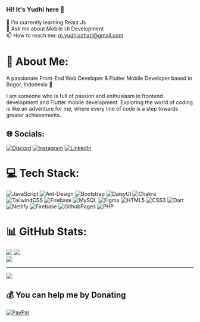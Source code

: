 ### Hi! It's Yudhi here 👋

🌱 I’m currently learning React Js<br>💬 Ask me about Mobile UI Development<br> 📫 How to reach me: m.yudhiazhari@gmail.com

# 💫 About Me:

A passionate Front-End Web Developer & Flutter Mobile Developer based in Bogor, Indonesia 📍

I am someone who is full of passion and enthusiasm in frontend development and Flutter mobile development. Exploring the world of coding is like an adventure for me, where every line of code is a step towards greater achievements.

## 🌐 Socials:
[![Discord](https://img.shields.io/badge/Discord-%237289DA.svg?logo=discord&logoColor=white)](https://discord.gg/yudhiazhr) [![Instagram](https://img.shields.io/badge/Instagram-%23E4405F.svg?logo=Instagram&logoColor=white)](https://instagram.com/yudhiazhr) [![LinkedIn](https://img.shields.io/badge/LinkedIn-%230077B5.svg?logo=linkedin&logoColor=white)](https://linkedin.com/in/yudhiazhr) 

# 💻 Tech Stack:
![JavaScript](https://img.shields.io/badge/javascript-%23323330.svg?style=for-the-badge&logo=javascript&logoColor=%23F7DF1E) ![Ant-Design](https://img.shields.io/badge/-AntDesign-%230170FE?style=for-the-badge&logo=ant-design&logoColor=white) ![Bootstrap](https://img.shields.io/badge/bootstrap-%238511FA.svg?style=for-the-badge&logo=bootstrap&logoColor=white) ![DaisyUI](https://img.shields.io/badge/daisyui-5A0EF8?style=for-the-badge&logo=daisyui&logoColor=white) ![Chakra](https://img.shields.io/badge/chakra-%234ED1C5.svg?style=for-the-badge&logo=chakraui&logoColor=white) ![TailwindCSS](https://img.shields.io/badge/tailwindcss-%2338B2AC.svg?style=for-the-badge&logo=tailwind-css&logoColor=white) ![Firebase](https://img.shields.io/badge/Firebase-039BE5?style=for-the-badge&logo=Firebase&logoColor=white) ![MySQL](https://img.shields.io/badge/mysql-%2300000f.svg?style=for-the-badge&logo=mysql&logoColor=white) ![Figma](https://img.shields.io/badge/figma-%23F24E1E.svg?style=for-the-badge&logo=figma&logoColor=white) ![HTML5](https://img.shields.io/badge/html5-%23E34F26.svg?style=for-the-badge&logo=html5&logoColor=white) ![CSS3](https://img.shields.io/badge/css3-%231572B6.svg?style=for-the-badge&logo=css3&logoColor=white) ![Dart](https://img.shields.io/badge/dart-%230175C2.svg?style=for-the-badge&logo=dart&logoColor=white) ![Netlify](https://img.shields.io/badge/netlify-%23000000.svg?style=for-the-badge&logo=netlify&logoColor=#00C7B7) ![Firebase](https://img.shields.io/badge/firebase-%23039BE5.svg?style=for-the-badge&logo=firebase) ![GithubPages](https://img.shields.io/badge/github%20pages-121013?style=for-the-badge&logo=github&logoColor=white) ![PHP](https://img.shields.io/badge/php-%23777BB4.svg?style=for-the-badge&logo=php&logoColor=white)
# 📊 GitHub Stats:
![](https://github-readme-stats.vercel.app/api?username=yudhiazhr&theme=radical&hide_border=false&include_all_commits=false&count_private=false)
![](https://github-readme-streak-stats.herokuapp.com/?user=yudhiazhr&theme=radical&hide_border=false)<br/>
![](https://github-readme-stats.vercel.app/api/top-langs/?username=yudhiazhr&theme=radical&hide_border=false&include_all_commits=false&count_private=false&layout=compact)

---
[![](https://visitcount.itsvg.in/api?id=yudhiazhr&icon=0&color=1)](https://visitcount.itsvg.in)

  ## 💰 You can help me by Donating
  [![PayPal](https://img.shields.io/badge/PayPal-00457C?style=for-the-badge&logo=paypal&logoColor=white)](https://paypal.me/yudhiazhr) 
